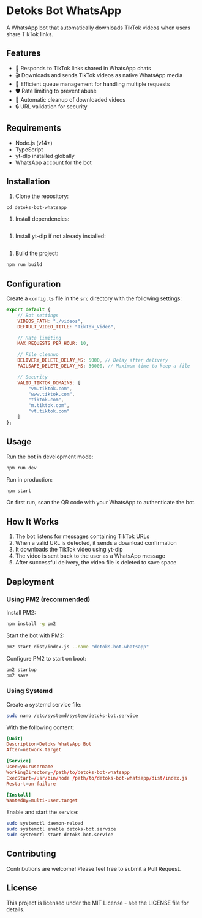 # Detoks Bot WhatsApp

A WhatsApp bot that automatically downloads TikTok videos when users share TikTok links.

## Features

- 📱 Responds to TikTok links shared in WhatsApp chats
- 🎬 Downloads and sends TikTok videos as native WhatsApp media
- 🚀 Efficient queue management for handling multiple requests
- 🛡️ Rate limiting to prevent abuse
- 🧹 Automatic cleanup of downloaded videos
- 🔒 URL validation for security

## Requirements

- Node.js (v14+)
- TypeScript
- yt-dlp installed globally
- WhatsApp account for the bot

## Installation

1. Clone the repository:

```shgit clone https://github.com/yourusername/detoks-bot-whatsapp.git
cd detoks-bot-whatsapp
```

1. Install dependencies:

```shnpm install
```

1. Install yt-dlp if not already installed:

```shpip install -U yt-dlp
```

1. Build the project:

```sh
npm run build
```

## Configuration

Create a `config.ts` file in the `src` directory with the following settings:

```js
export default {
    // Bot settings
    VIDEOS_PATH: "./videos",
    DEFAULT_VIDEO_TITLE: "TikTok_Video",

    // Rate limiting
    MAX_REQUESTS_PER_HOUR: 10,

    // File cleanup
    DELIVERY_DELETE_DELAY_MS: 5000, // Delay after delivery
    FAILSAFE_DELETE_DELAY_MS: 30000, // Maximum time to keep a file

    // Security
    VALID_TIKTOK_DOMAINS: [
        "vm.tiktok.com",
        "www.tiktok.com",
        "tiktok.com",
        "m.tiktok.com",
        "vt.tiktok.com"
    ]
};
```

## Usage

Run the bot in development mode:

```sh
npm run dev
```

Run in production:

```sh
npm start
```

On first run, scan the QR code with your WhatsApp to authenticate the bot.

## How It Works

1. The bot listens for messages containing TikTok URLs
1. When a valid URL is detected, it sends a download confirmation
1. It downloads the TikTok video using yt-dlp
1. The video is sent back to the user as a WhatsApp message
1. After successful delivery, the video file is deleted to save space

## Deployment

### Using PM2 (recommended)

Install PM2:

```sh
npm install -g pm2
```

Start the bot with PM2:

``` sh
pm2 start dist/index.js --name "detoks-bot-whatsapp"
```

Configure PM2 to start on boot:

```sh
pm2 startup
pm2 save
```

### Using Systemd

Create a systemd service file:

```sh
sudo nano /etc/systemd/system/detoks-bot.service
```

With the following content:

```conf
[Unit]
Description=Detoks WhatsApp Bot
After=network.target

[Service]
User=yourusername
WorkingDirectory=/path/to/detoks-bot-whatsapp
ExecStart=/usr/bin/node /path/to/detoks-bot-whatsapp/dist/index.js
Restart=on-failure

[Install]
WantedBy=multi-user.target
```

Enable and start the service:

```sh
sudo systemctl daemon-reload
sudo systemctl enable detoks-bot.service
sudo systemctl start detoks-bot.service
```

## Contributing

Contributions are welcome! Please feel free to submit a Pull Request.

## License

This project is licensed under the MIT License - see the LICENSE file for details.
